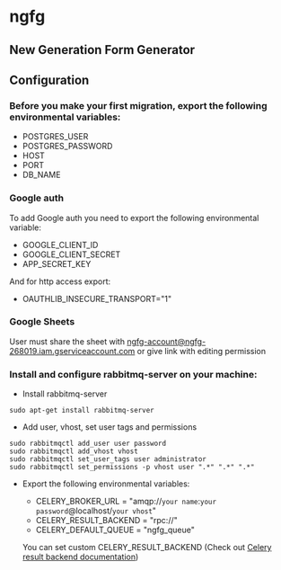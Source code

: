 # ngfg
## New Generation Form Generator


## Configuration

### Before you make your first migration, export the following environmental variables:
- POSTGRES_USER
- POSTGRES_PASSWORD
- HOST
- PORT
- DB_NAME

### Google auth

To add Google auth you need to export the following environmental variable:
 - GOOGLE_CLIENT_ID
 - GOOGLE_CLIENT_SECRET
 - APP_SECRET_KEY

And for http access export:
- OAUTHLIB_INSECURE_TRANSPORT="1"

### Google Sheets
User must share the sheet with ngfg-account@ngfg-268019.iam.gserviceaccount.com
or give link with editing permission

### Install and configure rabbitmq-server on your machine:
* Install rabbitmq-server
```
sudo apt-get install rabbitmq-server
```
* Add user, vhost, set user tags and permissions
```
sudo rabbitmqctl add_user user password
sudo rabbitmqctl add_vhost vhost
sudo rabbitmqctl set_user_tags user administrator
sudo rabbitmqctl set_permissions -p vhost user ".*" ".*" ".*"
```
* Export the following environmental variables:
    + CELERY_BROKER_URL = "amqp://`your name`:`your password`@localhost/`your vhost`"
    + CELERY_RESULT_BACKEND = "rpc://"
    + CELERY_DEFAULT_QUEUE = "ngfg_queue"

    You can set custom CELERY_RESULT_BACKEND (Check out [Celery result backend documentation](https://docs.celeryproject.org/en/latest/getting-started/first-steps-with-celery.html#keeping-results))

